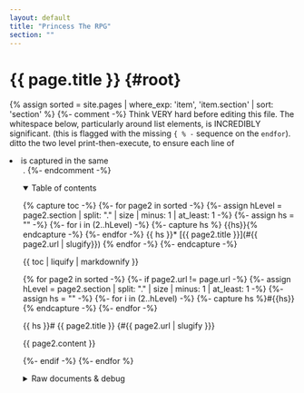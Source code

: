 ```yaml
---
layout: default
title: "Princess The RPG"
section: ""
---
```


# {{ page.title }} {#root}
{% assign sorted = site.pages | where_exp: 'item', 'item.section' | sort: 'section' %}
{%- comment -%}
Think VERY hard before editing this file.
The whitespace below, particularly around list elements, is INCREDIBLY significant.
(this is flagged with the missing `{ % -` sequence on the `endfor`).
ditto the two level print-then-execute, to ensure each line of <li> is captured in the same <ul>.
{%- endcomment -%}

<details open>
	<summary>Table of contents</summary>

{% capture toc -%}
	{%- for page2 in sorted -%}
	{%- assign hLevel = page2.section | split: "." | size | minus: 1 | at_least: 1 -%}
	{%- assign hs = "" -%}
	{%- for i in (2..hLevel) -%}
		{%- capture hs %}  {{hs}}{% endcapture -%}
	{%- endfor -%}
{{ hs }}* [{{ page2.title }}](#{{ page2.url | slugify}})
{% endfor -%}
{%- endcapture -%}

{{ toc | liquify | markdownify }}

</details>

{% for page2 in sorted -%}
{%- if page2.url != page.url -%}
{%- assign hLevel = page2.section | split: "." | size | minus: 1 | at_least: 1 -%}
{%- assign hs = "" -%}
{%- for i in (2..hLevel) -%}
	{%- capture hs %}#{{hs}}{% endcapture -%}
{%- endfor -%}

{{ hs }}# {{ page2.title }} {#{{ page2.url | slugify }}}

{{ page2.content }}

{%- endif -%}
{%- endfor %}

<details>
	<summary>Raw documents & debug</summary>

{% capture toc -%}
	{%- for page2 in sorted -%}
* [{{page2.section}}: {{page2.title}}]({{ page2.url | absolute_url }})
{% endfor -%}
{%- endcapture -%}

{{ toc | liquify | markdownify }}

</details>
